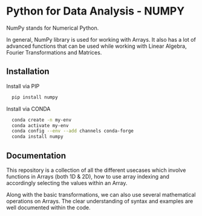 
# Python for Data Analysis - NUMPY

NumPy stands for Numerical Python.

In general, NumPy library is used for working with Arrays. It also has a lot of advanced 
functions that can be used while working with Linear Algebra, Fourier Transformations
and Matrices.




## Installation

Install via PIP
```bash
  pip install numpy
```

Install via CONDA
```bash
  conda create -n my-env
  conda activate my-env
  conda config --env --add channels conda-forge
  conda install numpy
```
## Documentation

This repository is a collection of all the different usecases which involve functions
in Arrays (both 1D & 2D), how to use array indexing and accordingly selecting the values 
within an Array.

Along with the basic transformations, we can also use several mathematical operations 
on Arrays. The clear understanding of syntax and examples are well documented within 
the code.
